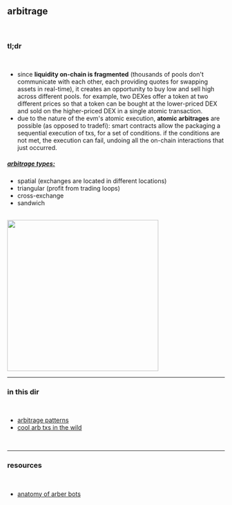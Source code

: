 ## arbitrage

<br>

### tl;dr

<br>


* since **liquidity on-chain is fragmented** (thousands of pools don't communicate with each other, each providing quotes for swapping assets in real-time), it creates an opportunity to buy low and sell high across different pools. for example, two DEXes offer a token at two different prices so that a token can be bought at the lower-priced DEX and sold on the higher-priced DEX in a single atomic transaction.
* due to the nature of the evm's atomic execution, **atomic arbitrages** are possible (as opposed to tradefi): smart contracts allow the packaging a sequential execution of txs, for a set of conditions. if the conditions are not met, the execution can fail, undoing all the on-chain interactions that just occurred.

##### [arbitrage types:](https://mirror.xyz/0xc19565163aFdEe3783FC970E4Bd0275B11848d34/a_v8f9yRqRFAvmOaEltTkPJSt1geSAwQdDps2Avb-DA)


* spatial (exchanges are located in different locations)
* triangular (profit from trading loops)
* cross-exchange
* sandwich

<br>

<img width="350" src="https://user-images.githubusercontent.com/1130416/217386455-c829a750-3bf1-4786-899d-adcb7d816573.png">



<br>

----

### in this dir

<br>

* [arbitrage patterns](patterns)
* [cool arb txs in the wild](mev_bots_wild)


<br>

----

### resources

<br>

* [anatomy of arber bots](https://github.com/go-outside-labs/mev-toolkit/blob/main/anatomy_of_mev_bots/bots/arbers.md)


